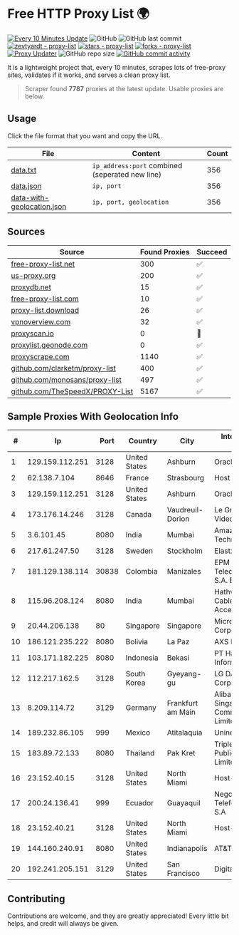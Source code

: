 
# Free HTTP Proxy List 🌍

[![Every 10 Minutes Update](https://github.com/mertguvencli/http-proxy-list/actions/workflows/main.yml/badge.svg?branch=main)](https://github.com/mertguvencli/http-proxy-list/actions/workflows/main.yml)
![GitHub](https://img.shields.io/github/license/mertguvencli/http-proxy-list)
![GitHub last commit](https://img.shields.io/github/last-commit/mertguvencli/http-proxy-list)
[![zevtyardt - proxy-list](https://img.shields.io/static/v1?label=zevtyardt&message=proxy-list&color=blue&logo=github)](https://github.com/zevtyardt/proxy-list "Go to GitHub repo")
[![stars - proxy-list](https://img.shields.io/github/stars/zevtyardt/proxy-list?style=social)](https://github.com/zevtyardt/proxy-list)
[![forks - proxy-list](https://img.shields.io/github/forks/zevtyardt/proxy-list?style=social)](https://github.com/zevtyardt/proxy-list)
[![Proxy Updater](https://github.com/zevtyardt/proxy-list/workflows/Proxy%20Updater/badge.svg)](https://github.com/zevtyardt/proxy-list/actions?query=workflow:"Proxy+Updater")
![GitHub repo size](https://img.shields.io/github/repo-size/zevtyardt/proxy-list)
[![GitHub commit activity](https://img.shields.io/github/commit-activity/m/zevtyardt/proxy-list?logo=commits)](https://github.com/zevtyardt/proxy-list/commits/main)

It is a lightweight project that, every 10 minutes, scrapes lots of free-proxy sites, validates if it works, and serves a clean proxy list.

> Scraper found **7787** proxies at the latest update. Usable proxies are below.

## Usage

Click the file format that you want and copy the URL.

|File|Content|Count|
|----|-------|-----|
|[data.txt](https://raw.githubusercontent.com/mertguvencli/http-proxy-list/main/proxy-list/data.txt)|`ip_address:port` combined (seperated new line)|356|
|[data.json](https://raw.githubusercontent.com/mertguvencli/http-proxy-list/main/proxy-list/data.json)|`ip, port`|356|
|[data-with-geolocation.json](https://raw.githubusercontent.com/mertguvencli/http-proxy-list/main/proxy-list/data-with-geolocation.json)|`ip, port, geolocation`|356|

## Sources

|Source|Found Proxies|Succeed|
|------|-------------|-------|
|[free-proxy-list.net](https://free-proxy-list.net)|300|✅|
|[us-proxy.org](https://www.us-proxy.org)|200|✅|
|[proxydb.net](http://proxydb.net)|15|✅|
|[free-proxy-list.com](https://free-proxy-list.com/?page=&port=&type%5B%5D=http&type%5B%5D=https&up_time=0&search=Search)|10|✅|
|[proxy-list.download](https://www.proxy-list.download/HTTP)|26|✅|
|[vpnoverview.com](https://vpnoverview.com/privacy/anonymous-browsing/free-proxy-servers)|32|✅|
|[proxyscan.io](https://www.proxyscan.io)|0|🚫|
|[proxylist.geonode.com](https://proxylist.geonode.com/api/proxy-list?limit=300&page=1&sort_by=lastChecked&sort_type=desc&protocols=http,https)|0|✅|
|[proxyscrape.com](https://api.proxyscrape.com/v2/?request=displayproxies&protocol=http&timeout=10000&country=all&ssl=all&anonymity=all)|1140|✅|
|[github.com/clarketm/proxy-list](https://raw.githubusercontent.com/clarketm/proxy-list/master/proxy-list-raw.txt)|400|✅|
|[github.com/monosans/proxy-list](https://raw.githubusercontent.com/monosans/proxy-list/main/proxies/http.txt)|497|✅|
|[github.com/TheSpeedX/PROXY-List](https://raw.githubusercontent.com/TheSpeedX/PROXY-List/master/http.txt)|5167|✅|


## Sample Proxies With Geolocation Info

|#|Ip|Port|Country|City|Internet Service Provider|
|-|--|----|-------|----|-------------------------|
|1|129.159.112.251|3128|United States|Ashburn|Oracle Corporation|
|2|62.138.7.104|8646|France|Strasbourg|Host Europe Group|
|3|129.159.112.251|3128|United States|Ashburn|Oracle Corporation|
|4|173.176.14.246|3128|Canada|Vaudreuil-Dorion|Le Groupe Videotron Ltee|
|5|3.6.101.45|8080|India|Mumbai|Amazon Technologies Inc|
|6|217.61.247.50|3128|Sweden|Stockholm|Elastx AB|
|7|181.129.138.114|30838|Colombia|Manizales|EPM Telecomunicaciones S.A. E.S.P.|
|8|115.96.208.124|8080|India|Mumbai|Hathway IP over Cable Internet Access|
|9|20.44.206.138|80|Singapore|Singapore|Microsoft Corporation|
|10|186.121.235.222|8080|Bolivia|La Paz|AXS Bolivia S. A.|
|11|103.171.182.225|8080|Indonesia|Bekasi|PT Hayat Teknologi Informatika|
|12|112.217.162.5|3128|South Korea|Gyeyang-gu|LG DACOM Corporation|
|13|8.209.114.72|3129|Germany|Frankfurt am Main|Alibaba.com Singapore E-Commerce Private Limited|
|14|189.232.86.105|999|Mexico|Atitalaquia|Uninet S.A. de C.V.|
|15|183.89.72.133|8080|Thailand|Pak Kret|Triple T Broadband Public Company Limited|
|16|23.152.40.15|3128|United States|North Miami|Host-Engine.com|
|17|200.24.136.41|999|Ecuador|Guayaquil|Negocios Y Telefonia Nedetel S.A|
|18|23.152.40.21|3128|United States|North Miami|Host-Engine.com|
|19|144.160.240.91|8080|United States|Indianapolis|AT&T Services, Inc.|
|20|192.241.205.151|3129|United States|San Francisco|DigitalOcean, LLC|



## Contributing

Contributions are welcome, and they are greatly appreciated! Every
little bit helps, and credit will always be given.

